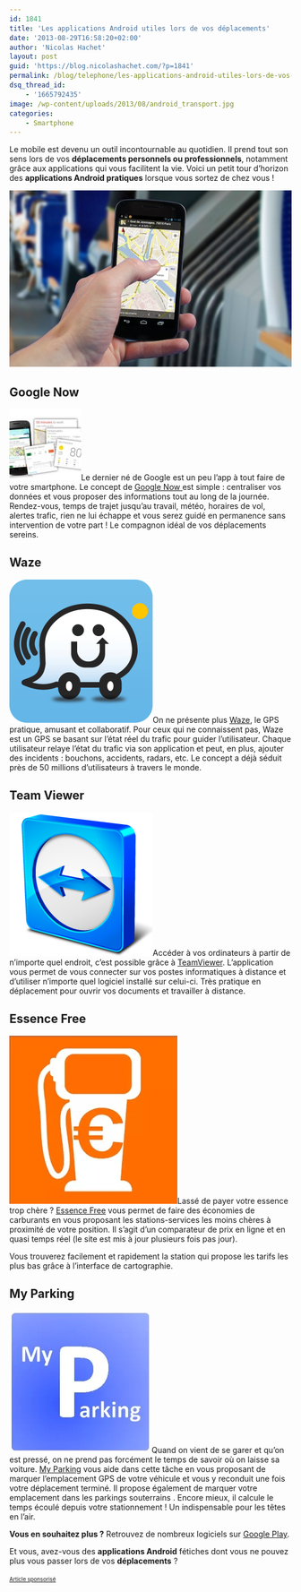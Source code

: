 ```yaml
---
id: 1841
title: 'Les applications Android utiles lors de vos déplacements'
date: '2013-08-29T16:58:20+02:00'
author: 'Nicolas Hachet'
layout: post
guid: 'https://blog.nicolashachet.com/?p=1841'
permalink: /blog/telephone/les-applications-android-utiles-lors-de-vos-deplacements/
dsq_thread_id:
    - '1665792435'
image: /wp-content/uploads/2013/08/android_transport.jpg
categories:
    - Smartphone
---
```


Le mobile est devenu un outil incontournable au quotidien. Il prend tout son sens lors de vos **déplacements personnels ou professionnels**, notamment grâce aux applications qui vous facilitent la vie. Voici un petit tour d’horizon des **applications Android pratiques** lorsque vous sortez de chez vous !

[![android_transport](/wp-content/uploads/2013/08/android_transport.jpg)](/wp-content/uploads/2013/08/android_transport.jpg)

## Google Now

[![google-now](/wp-content/uploads/2013/08/google-now.jpg)](/wp-content/uploads/2013/08/google-now.jpg)Le dernier né de Google est un peu l’app à tout faire de votre smartphone. Le concept de [Google Now ](https://www.androidpit.fr/sujet/google-now "Google Now")est simple : centraliser vos données et vous proposer des informations tout au long de la journée. Rendez-vous, temps de trajet jusqu’au travail, météo, horaires de vol, alertes trafic, rien ne lui échappe et vous serez guidé en permanence sans intervention de votre part ! Le compagnon idéal de vos déplacements sereins.


## Waze

[![waze](/wp-content/uploads/2013/08/waze.png)](/wp-content/uploads/2013/08/waze.png)On ne présente plus [Waze](https://www.androidpit.fr/fr/android/market/applications/application/com.waze/Waze-Social-GPS-Maps-Traffic "Waze"), le GPS pratique, amusant et collaboratif. Pour ceux qui ne connaissent pas, Waze est un GPS se basant sur l’état réel du trafic pour guider l’utilisateur. Chaque utilisateur relaye l’état du trafic via son application et peut, en plus, ajouter des incidents : bouchons, accidents, radars, etc. Le concept a déjà séduit près de 50 millions d’utilisateurs à travers le monde.


## Team Viewer

[![teamviewer](/wp-content/uploads/2013/08/teamviewer.png)](/wp-content/uploads/2013/08/teamviewer.png)Accéder à vos ordinateurs à partir de n’importe quel endroit, c’est possible grâce à [TeamViewer](https://www.teamviewer.com/fr/download/mobile.aspx "TeamViewer"). L’application vous permet de vous connecter sur vos postes informatiques à distance et d’utiliser n’importe quel logiciel installé sur celui-ci. Très pratique en déplacement pour ouvrir vos documents et travailler à distance.



## Essence Free

[![essence_free](/wp-content/uploads/2013/08/essence_free.jpg)](/wp-content/uploads/2013/08/essence_free.jpg)Lassé de payer votre essence trop chère ? [Essence Free](https://play.google.com/store/apps/details?id=com.ripplemotion.android.EssenceLite "Essence Free") vous permet de faire des économies de carburants en vous proposant les stations-services les moins chères à proximité de votre position. Il s’agit d’un comparateur de prix en ligne et en quasi temps réel (le site est mis à jour plusieurs fois pas jour).

Vous trouverez facilement et rapidement la station qui propose les tarifs les plus bas grâce à l’interface de cartographie.


## My Parking

[![my_parking](/wp-content/uploads/2013/08/my_parking.jpg)](/wp-content/uploads/2013/08/my_parking.jpg)Quand on vient de se garer et qu’on est pressé, on ne prend pas forcément le temps de savoir où on laisse sa voiture. [My Parking](https://play.google.com/store/apps/details?id=com.parinno.myparking&hl=fr "My Parking") vous aide dans cette tâche en vous proposant de marquer l’emplacement GPS de votre véhicule et vous y reconduit une fois votre déplacement terminé. Il propose également de marquer votre emplacement dans les parkings souterrains . Encore mieux, il calcule le temps écoulé depuis votre stationnement ! Un indispensable pour les têtes en l’air.

**Vous en souhaitez plus ?** Retrouvez de nombreux logiciels sur [Google Play](https://www.androidpit.fr/google-play "Google Play").

Et vous, avez-vous des **applications Android** fétiches dont vous ne pouvez plus vous passer lors de vos **déplacements** ?

<small><small>[Article sponsorisé](https://www.nicolashachet.com/blog/article-sponsorise/ "Article sponsorisé")</small><small></small></small>
